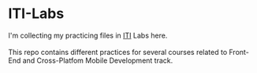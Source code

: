 # ITI-Labs
I'm collecting my practicing files in <a href="https://www.iti.gov.eg/">ITI</a> Labs here.<br><br>
This repo contains different practices for several courses related to Front-End and Cross-Platfom Mobile Development track.
